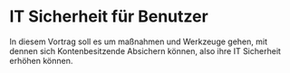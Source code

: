 # IT Sicherheit für Benutzer

In diesem Vortrag soll es um maßnahmen und Werkzeuge gehen, mit dennen sich Kontenbesitzende Absichern können, also ihre IT Sicherheit erhöhen können.
